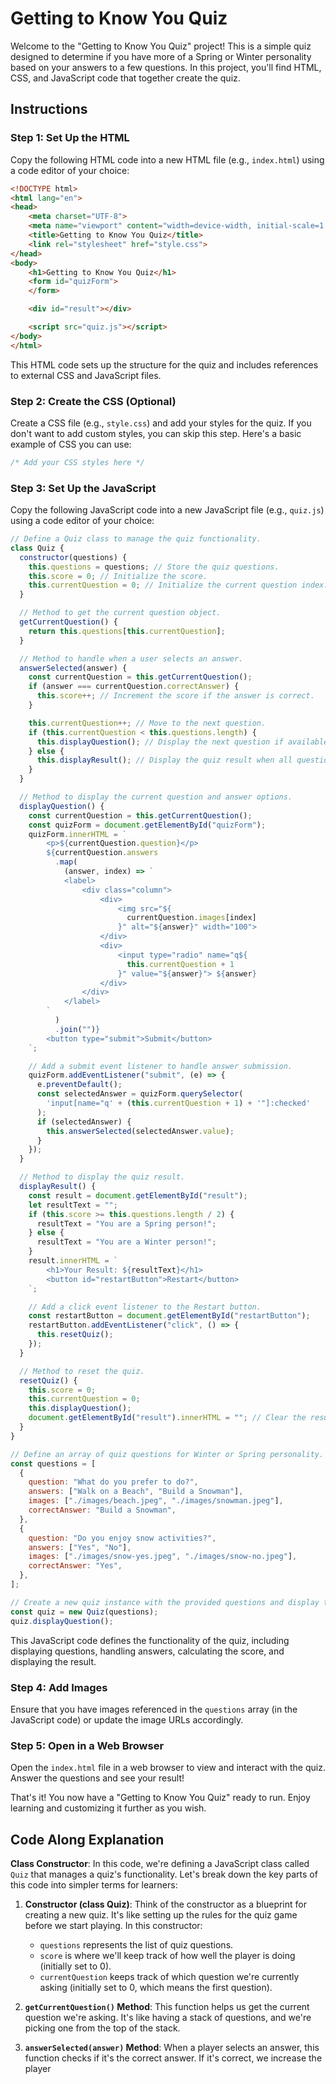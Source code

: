 # Getting to Know You Quiz

Welcome to the "Getting to Know You Quiz" project! This is a simple quiz designed to determine if you have more of a Spring or Winter personality based on your answers to a few questions. In this project, you'll find HTML, CSS, and JavaScript code that together create the quiz.

## Instructions

### Step 1: Set Up the HTML

Copy the following HTML code into a new HTML file (e.g., `index.html`) using a code editor of your choice:

```html
<!DOCTYPE html>
<html lang="en">
<head>
    <meta charset="UTF-8">
    <meta name="viewport" content="width=device-width, initial-scale=1.0">
    <title>Getting to Know You Quiz</title>
    <link rel="stylesheet" href="style.css">
</head>
<body>
    <h1>Getting to Know You Quiz</h1>
    <form id="quizForm">
    </form>

    <div id="result"></div>

    <script src="quiz.js"></script>
</body>
</html>
```

This HTML code sets up the structure for the quiz and includes references to external CSS and JavaScript files.

### Step 2: Create the CSS (Optional)

Create a CSS file (e.g., `style.css`) and add your styles for the quiz. If you don't want to add custom styles, you can skip this step. Here's a basic example of CSS you can use:

```css
/* Add your CSS styles here */
```

### Step 3: Set Up the JavaScript

Copy the following JavaScript code into a new JavaScript file (e.g., `quiz.js`) using a code editor of your choice:

```js
// Define a Quiz class to manage the quiz functionality.
class Quiz {
  constructor(questions) {
    this.questions = questions; // Store the quiz questions.
    this.score = 0; // Initialize the score.
    this.currentQuestion = 0; // Initialize the current question index.
  }

  // Method to get the current question object.
  getCurrentQuestion() {
    return this.questions[this.currentQuestion];
  }

  // Method to handle when a user selects an answer.
  answerSelected(answer) {
    const currentQuestion = this.getCurrentQuestion();
    if (answer === currentQuestion.correctAnswer) {
      this.score++; // Increment the score if the answer is correct.
    }

    this.currentQuestion++; // Move to the next question.
    if (this.currentQuestion < this.questions.length) {
      this.displayQuestion(); // Display the next question if available.
    } else {
      this.displayResult(); // Display the quiz result when all questions are answered.
    }
  }

  // Method to display the current question and answer options.
  displayQuestion() {
    const currentQuestion = this.getCurrentQuestion();
    const quizForm = document.getElementById("quizForm");
    quizForm.innerHTML = `
        <p>${currentQuestion.question}</p>
        ${currentQuestion.answers
          .map(
            (answer, index) => `
            <label>
                <div class="column">
                    <div>
                        <img src="${
                          currentQuestion.images[index]
                        }" alt="${answer}" width="100">
                    </div>
                    <div>
                        <input type="radio" name="q${
                          this.currentQuestion + 1
                        }" value="${answer}"> ${answer}
                    </div>
                </div>
            </label>
        `
          )
          .join("")}
        <button type="submit">Submit</button>
    `;

    // Add a submit event listener to handle answer submission.
    quizForm.addEventListener("submit", (e) => {
      e.preventDefault();
      const selectedAnswer = quizForm.querySelector(
        'input[name="q' + (this.currentQuestion + 1) + '"]:checked'
      );
      if (selectedAnswer) {
        this.answerSelected(selectedAnswer.value);
      }
    });
  }

  // Method to display the quiz result.
  displayResult() {
    const result = document.getElementById("result");
    let resultText = "";
    if (this.score >= this.questions.length / 2) {
      resultText = "You are a Spring person!";
    } else {
      resultText = "You are a Winter person!";
    }
    result.innerHTML = `
        <h1>Your Result: ${resultText}</h1>
        <button id="restartButton">Restart</button>
    `;

    // Add a click event listener to the Restart button.
    const restartButton = document.getElementById("restartButton");
    restartButton.addEventListener("click", () => {
      this.resetQuiz();
    });
  }

  // Method to reset the quiz.
  resetQuiz() {
    this.score = 0;
    this.currentQuestion = 0;
    this.displayQuestion();
    document.getElementById("result").innerHTML = ""; // Clear the result text.
  }
}

// Define an array of quiz questions for Winter or Spring personality.
const questions = [
  {
    question: "What do you prefer to do?",
    answers: ["Walk on a Beach", "Build a Snowman"],
    images: ["./images/beach.jpeg", "./images/snowman.jpeg"],
    correctAnswer: "Build a Snowman",
  },
  {
    question: "Do you enjoy snow activities?",
    answers: ["Yes", "No"],
    images: ["./images/snow-yes.jpeg", "./images/snow-no.jpeg"],
    correctAnswer: "Yes",
  },
];

// Create a new quiz instance with the provided questions and display the first question.
const quiz = new Quiz(questions);
quiz.displayQuestion();
```

This JavaScript code defines the functionality of the quiz, including displaying questions, handling answers, calculating the score, and displaying the result.

### Step 4: Add Images

Ensure that you have images referenced in the `questions` array (in the JavaScript code) or update the image URLs accordingly.

### Step 5: Open in a Web Browser

Open the `index.html` file in a web browser to view and interact with the quiz. Answer the questions and see your result!

That's it! You now have a "Getting to Know You Quiz" ready to run. Enjoy learning and customizing it further as you wish.

## Code Along Explanation

**Class Constructor**: In this code, we're defining a JavaScript class called `Quiz` that manages a quiz's functionality. Let's break down the key parts of this code into simpler terms for learners:

1. **Constructor (class Quiz)**: Think of the constructor as a blueprint for creating a new quiz. It's like setting up the rules for the quiz game before we start playing. In this constructor:
   - `questions` represents the list of quiz questions.
   - `score` is where we'll keep track of how well the player is doing (initially set to 0).
   - `currentQuestion` keeps track of which question we're currently asking (initially set to 0, which means the first question).

2. **`getCurrentQuestion()` Method**: This function helps us get the current question we're asking. It's like having a stack of questions, and we're picking one from the top of the stack.

3. **`answerSelected(answer)` Method**: When a player selects an answer, this function checks if it's the correct answer. If it's correct, we increase the player